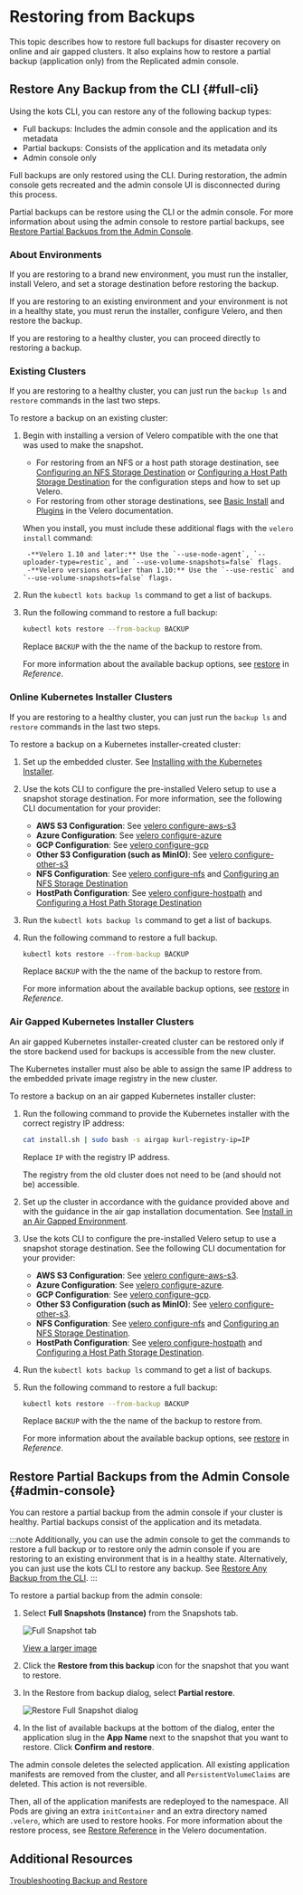 # Restoring from Backups

This topic describes how to restore full backups for disaster recovery on online and air gapped clusters. It also explains how to restore a partial backup (application only) from the Replicated admin console.

## Restore Any Backup from the CLI {#full-cli}

Using the kots CLI, you can restore any of the following backup types:

- Full backups: Includes the admin console and the application and its metadata
- Partial backups: Consists of the application and its metadata only
- Admin console only

Full backups are only restored using the CLI. During restoration, the admin console gets recreated and the admin console UI is disconnected during this process.

Partial backups can be restore using the CLI or the admin console. For more information about using the admin console to restore partial backups, see [Restore Partial Backups from the Admin Console](#admin-console).

### About Environments

If you are restoring to a brand new environment, you must run the installer, install Velero, and set a storage destination before restoring the backup.

If you are restoring to an existing environment and your environment is not in a healthy state, you must rerun the installer, configure Velero, and then restore the backup.

If you are restoring to a healthy cluster, you can proceed directly to restoring a backup.

### Existing Clusters

If you are restoring to a healthy cluster, you can just run the `backup ls` and `restore` commands in the last two steps.

To restore a backup on an existing cluster:

1. Begin with installing a version of Velero compatible with the one that was used to make the snapshot.
    * For restoring from an NFS or a host path storage destination, see [Configuring an NFS Storage Destination](snapshots-configuring-nfs) or [Configuring a Host Path Storage Destination](snapshots-configuring-hostpath) for the configuration steps and how to set up Velero.
    * For restoring from other storage destinations, see [Basic Install](https://velero.io/docs/v1.9/basic-install/) and [Plugins](https://velero.io/plugins/) in the Velero documentation.

    When you install, you must include these additional flags with the `velero install` command:

        -**Velero 1.10 and later:** Use the `--use-node-agent`, `--uploader-type=restic`, and `--use-volume-snapshots=false` flags.
        -**Velero versions earlier than 1.10:** Use the `--use-restic` and `--use-volume-snapshots=false` flags. 

1. Run the `kubectl kots backup ls` command to get a list of backups.

1. Run the following command to restore a full backup: 

    ```bash
    kubectl kots restore --from-backup BACKUP
    ```
    Replace `BACKUP` with the the name of the backup to restore from.
    
    For more information about the available backup options, see [restore](../reference/kots-cli-restore-index/) in _Reference_.

### Online Kubernetes Installer Clusters

If you are restoring to a healthy cluster, you can just run the `backup ls` and `restore` commands in the last two steps.

To restore a backup on a Kubernetes installer-created cluster:

1. Set up the embedded cluster. See [Installing with the Kubernetes Installer](installing-embedded-cluster).
1. Use the kots CLI to configure the pre-installed Velero setup to use a snapshot storage destination.
    For more information, see the following CLI documentation for your provider:
    * **AWS S3 Configuration**: See [velero configure-aws-s3](../reference/kots-cli-velero-configure-aws-s3/)
    * **Azure Configuration**: See [velero configure-azure](../reference/kots-cli-velero-configure-azure/)
    * **GCP Configuration**: See [velero configure-gcp](../reference/kots-cli-velero-configure-gcp/)
    * **Other S3 Configuration (such as MinIO)**: See [velero configure-other-s3](../reference/kots-cli-velero-configure-other-s3/)
    * **NFS Configuration**: See [velero configure-nfs](../reference/kots-cli-velero-configure-nfs/) and [Configuring an NFS Storage Destination](snapshots-configuring-nfs)
    * **HostPath Configuration**: See [velero configure-hostpath](../reference/kots-cli-velero-configure-hostpath/) and [Configuring a Host Path Storage Destination](snapshots-configuring-hostpath)

1. Run the `kubectl kots backup ls` command to get a list of backups.

1. Run the following command to restore a full backup. 

    ```bash
    kubectl kots restore --from-backup BACKUP
    ```
    Replace `BACKUP` with the the name of the backup to restore from.
    
    For more information about the available backup options, see [restore](../reference/kots-cli-restore-index/) in _Reference_.

### Air Gapped Kubernetes Installer Clusters

An air gapped Kubernetes installer-created cluster can be restored only if the store backend used for backups is accessible from the new cluster.

The Kubernetes installer must also be able to assign the same IP address to the embedded private image registry in the new cluster.

To restore a backup on an air gapped Kubernetes installer cluster:

1. Run the following command to provide the Kubernetes installer with the correct registry IP address:

    ```bash
    cat install.sh | sudo bash -s airgap kurl-registry-ip=IP
    ```

    Replace `IP` with the registry IP address.

    The registry from the old cluster does not need to be (and should not be) accessible.

1. Set up the cluster in accordance with the guidance provided above and with the guidance in the air gap installation documentation. See [Install in an Air Gapped Environment](installing-embedded-cluster#air-gap).
1. Use the kots CLI to configure the pre-installed Velero setup to use a snapshot storage destination.
    See the following CLI documentation for your provider:
    * **AWS S3 Configuration**: See [velero configure-aws-s3](../reference/kots-cli-velero-configure-aws-s3/).
    * **Azure Configuration**: See [velero configure-azure](../reference/kots-cli-velero-configure-azure/).
    * **GCP Configuration**: See [velero configure-gcp](../reference/kots-cli-velero-configure-gcp/).
    * **Other S3 Configuration (such as MinIO)**: See [velero configure-other-s3](../reference/kots-cli-velero-configure-other-s3/).
    * **NFS Configuration**: See [velero configure-nfs](../reference/kots-cli-velero-configure-nfs/) and [Configuring an NFS Storage Destination](snapshots-configuring-nfs).
    * **HostPath Configuration**: See [velero configure-hostpath](../reference/kots-cli-velero-configure-hostpath/) and [Configuring a Host Path Storage Destination](snapshots-configuring-hostpath).

1. Run the `kubectl kots backup ls` command to get a list of backups.

1. Run the following command to restore a full backup: 

    ```bash
    kubectl kots restore --from-backup BACKUP
    ```
    Replace `BACKUP` with the the name of the backup to restore from.
    
    For more information about the available backup options, see [restore](../reference/kots-cli-restore-index/) in _Reference_.

## Restore Partial Backups from the Admin Console {#admin-console}

You can restore a partial backup from the admin console if your cluster is healthy. Partial backups consist of the application and its metadata.

:::note
Additionally, you can use the admin console to get the commands to restore a full backup or to restore only the admin console if you are restoring to an existing environment that is in a healthy state. Alternatively, you can just use the kots CLI to restore any backup. See [Restore Any Backup from the CLI](#full-cli).
:::

To restore a partial backup from the admin console:

1. Select **Full Snapshots (Instance)** from the Snapshots tab.

    ![Full Snapshot tab](/images/full-snapshot-tab.png)

    [View a larger image](/images/full-snapshot-tab.png)

1. Click the **Restore from this backup** icon for the snapshot that you want to restore.

1. In the Restore from backup dialog, select **Partial restore**.

    ![Restore Full Snapshot dialog](/images/restore-backup-dialog.png)

1. In the list of available backups at the bottom of the dialog, enter the application slug in the **App Name** next to the snapshot that you want to restore. Click **Confirm and restore**.

  The admin console deletes the selected application. All existing application manifests are removed from the cluster, and all `PersistentVolumeClaims` are deleted. This action is not reversible.

  Then, all of the application manifests are redeployed to the namespace. All Pods are giving an extra `initContainer` and an extra directory named `.velero`, which are used to restore hooks. For more information about the restore process, see [Restore Reference](https://velero.io/docs/v1.9/restore-reference/) in the Velero documentation.

## Additional Resources

[Troubleshooting Backup and Restore](snapshots-troubleshooting-backup-restore)
